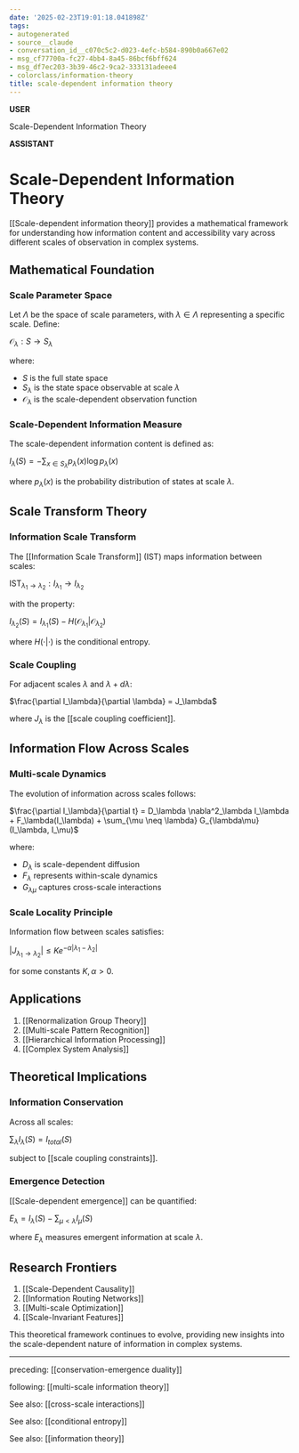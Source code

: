 ```yaml
---
date: '2025-02-23T19:01:18.041898Z'
tags:
- autogenerated
- source__claude
- conversation_id__c070c5c2-d023-4efc-b584-890b0a667e02
- msg_cf77700a-fc27-4bb4-8a45-86bcf6bff624
- msg_df7ec203-3b39-46c2-9ca2-333131adeee4
- colorclass/information-theory
title: scale-dependent information theory
---
```


**USER**

Scale-Dependent Information Theory


**ASSISTANT**

# Scale-Dependent Information Theory

[[Scale-dependent information theory]] provides a mathematical framework for understanding how information content and accessibility vary across different scales of observation in complex systems.

## Mathematical Foundation

### Scale Parameter Space

Let $\Lambda$ be the space of scale parameters, with $\lambda \in \Lambda$ representing a specific scale. Define:

$\mathcal{O}_\lambda: S \to S_\lambda$

where:
- $S$ is the full state space
- $S_\lambda$ is the state space observable at scale $\lambda$
- $\mathcal{O}_\lambda$ is the scale-dependent observation function

### Scale-Dependent Information Measure

The scale-dependent information content is defined as:

$I_\lambda(S) = -\sum_{x \in S_\lambda} p_\lambda(x) \log p_\lambda(x)$

where $p_\lambda(x)$ is the probability distribution of states at scale $\lambda$.

## Scale Transform Theory

### Information Scale Transform

The [[Information Scale Transform]] (IST) maps information between scales:

$\text{IST}_{\lambda_1 \to \lambda_2}: I_{\lambda_1} \to I_{\lambda_2}$

with the property:

$I_{\lambda_2}(S) = I_{\lambda_1}(S) - H(\mathcal{O}_{\lambda_1}|\mathcal{O}_{\lambda_2})$

where $H(\cdot|\cdot)$ is the conditional entropy.

### Scale Coupling

For adjacent scales $\lambda$ and $\lambda + d\lambda$:

$\frac{\partial I_\lambda}{\partial \lambda} = J_\lambda$

where $J_\lambda$ is the [[scale coupling coefficient]].

## Information Flow Across Scales

### Multi-scale Dynamics

The evolution of information across scales follows:

$\frac{\partial I_\lambda}{\partial t} = D_\lambda \nabla^2_\lambda I_\lambda + F_\lambda(I_\lambda) + \sum_{\mu \neq \lambda} G_{\lambda\mu}(I_\lambda, I_\mu)$

where:
- $D_\lambda$ is scale-dependent diffusion
- $F_\lambda$ represents within-scale dynamics
- $G_{\lambda\mu}$ captures cross-scale interactions

### Scale Locality Principle

Information flow between scales satisfies:

$|J_{\lambda_1 \to \lambda_2}| \leq K e^{-\alpha|\lambda_1 - \lambda_2|}$

for some constants $K, \alpha > 0$.

## Applications

1. [[Renormalization Group Theory]]
2. [[Multi-scale Pattern Recognition]]
3. [[Hierarchical Information Processing]]
4. [[Complex System Analysis]]

## Theoretical Implications

### Information Conservation

Across all scales:

$\sum_\lambda I_\lambda(S) = I_{total}(S)$

subject to [[scale coupling constraints]].

### Emergence Detection

[[Scale-dependent emergence]] can be quantified:

$E_\lambda = I_\lambda(S) - \sum_{\mu < \lambda} I_\mu(S)$

where $E_\lambda$ measures emergent information at scale $\lambda$.

## Research Frontiers

1. [[Scale-Dependent Causality]]
2. [[Information Routing Networks]]
3. [[Multi-scale Optimization]]
4. [[Scale-Invariant Features]]

This theoretical framework continues to evolve, providing new insights into the scale-dependent nature of information in complex systems.


---

preceding: [[conservation-emergence duality]]  


following: [[multi-scale information theory]]

See also: [[cross-scale interactions]]


See also: [[conditional entropy]]


See also: [[information theory]]